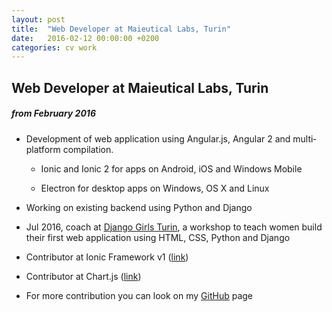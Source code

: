 ```yaml
---
layout: post
title:  "Web Developer at Maieutical Labs, Turin"
date:   2016-02-12 00:00:00 +0200
categories: cv work
---
```


## Web Developer at Maieutical Labs, Turin

##### from February 2016

* Development of web application using Angular.js, Angular 2 and multi­platform compilation.

  * Ionic and Ionic 2 for apps on Android, iOS and Windows Mobile

  * Electron for desktop apps on Windows, OS X and Linux

* Working on existing backend using Python and Django

* Jul 2016, coach at [Django Girls Turin][django-girls-turin], a workshop to teach women build their first web application using HTML, CSS, Python and Django

* Contributor at Ionic Framework v1 ([link][git-ionic-1])

* Contributor at Chart.js ([link][git-chartjs-1])

* For more contribution you can look on my [GitHub][github] page

[git-ionic-1]: https://github.com/driftyco/ionic/pull/7302
[git-chartjs-1]: https://github.com/chartjs/Chart.js/pull/2698
[django-girls-turin]: https://djangogirls.org/turin/
[github]: https://github.com/dennybiasiolli
